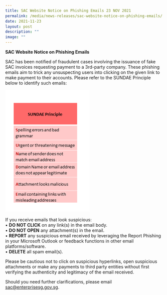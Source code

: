 ```yaml
---
title: SAC Website Notice on Phishing Emails 23 NOV 2021
permalink: /media/news-releases/sac-website-notice-on-phishing-emails/
date: 2021-11-23
layout: post
description: ""
image: ""
---
```

**SAC Website Notice on Phishing Emails**
 
SAC has been notified of fraudulent cases involving the issuance of fake SAC invoices requesting payment to a 3rd-party company. These phishing emails aim to trick any unsuspecting users into clicking on the given link to make payment to their accounts.
Please refer to the SUNDAE Principle below to identify such emails:

<img style="width:269px" alt="SUNDAE1" src="/images/press-release/photos/Sundae1.png"> 


If you receive emails that look suspicious:<br>
• **DO NOT CLICK** on any link(s) in the email body.<br>
• **DO NOT OPEN** any attachment(s) in the email.<br>
• **REPORT** any suspicious email received by leveraging the Report Phishing in your Microsoft Outlook or feedback functions in other email platforms/software.<br>
• **DELETE** all spam email(s).

 
Please be cautious not to click on suspicious hyperlinks, open suspicious attachments or make any payments to third party entities without first verifying the authenticity and legitimacy of the email received.
 
Should you need further clarifications, please email sac@enterprisesg.gov.sg.